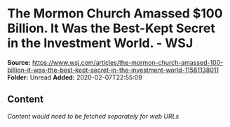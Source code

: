 # The Mormon Church Amassed $100 Billion. It Was the Best-Kept Secret in the Investment World. - WSJ

**Source:** https://www.wsj.com/articles/the-mormon-church-amassed-100-billion-it-was-the-best-kept-secret-in-the-investment-world-11581138011
**Folder:** Unread
**Added:** 2020-02-07T22:55:09




## Content
*Content would need to be fetched separately for web URLs*
